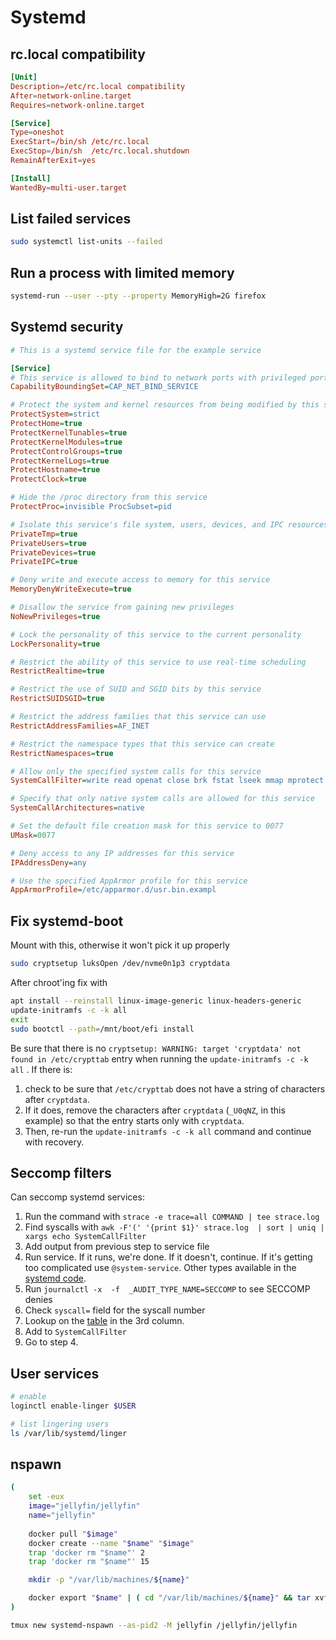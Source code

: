 # Systemd

## rc.local compatibility

```conf
[Unit]
Description=/etc/rc.local compatibility
After=network-online.target
Requires=network-online.target

[Service]
Type=oneshot
ExecStart=/bin/sh /etc/rc.local
ExecStop=/bin/sh  /etc/rc.local.shutdown
RemainAfterExit=yes

[Install]
WantedBy=multi-user.target
```


## List failed services

```sh
sudo systemctl list-units --failed
```

## Run a process with limited memory

```sh
systemd-run --user --pty --property MemoryHigh=2G firefox
```

## Systemd security

```ini
# This is a systemd service file for the example service

[Service]
# This service is allowed to bind to network ports with privileged port numbers
CapabilityBoundingSet=CAP_NET_BIND_SERVICE

# Protect the system and kernel resources from being modified by this service
ProtectSystem=strict
ProtectHome=true
ProtectKernelTunables=true
ProtectKernelModules=true
ProtectControlGroups=true
ProtectKernelLogs=true
ProtectHostname=true
ProtectClock=true

# Hide the /proc directory from this service
ProtectProc=invisible ProcSubset=pid

# Isolate this service's file system, users, devices, and IPC resources
PrivateTmp=true
PrivateUsers=true
PrivateDevices=true
PrivateIPC=true

# Deny write and execute access to memory for this service
MemoryDenyWriteExecute=true

# Disallow the service from gaining new privileges
NoNewPrivileges=true

# Lock the personality of this service to the current personality
LockPersonality=true

# Restrict the ability of this service to use real-time scheduling
RestrictRealtime=true

# Restrict the use of SUID and SGID bits by this service
RestrictSUIDSGID=true

# Restrict the address families that this service can use
RestrictAddressFamilies=AF_INET

# Restrict the namespace types that this service can create
RestrictNamespaces=true

# Allow only the specified system calls for this service
SystemCallFilter=write read openat close brk fstat lseek mmap mprotect munmap rt_sigaction rt_sigprocmask ioctl nanosleep select access execve getuid arch_prctl set_tid_address set_robust_list prlimit64 pread64 getrandom

# Specify that only native system calls are allowed for this service
SystemCallArchitectures=native

# Set the default file creation mask for this service to 0077
UMask=0077

# Deny access to any IP addresses for this service
IPAddressDeny=any

# Use the specified AppArmor profile for this service
AppArmorProfile=/etc/apparmor.d/usr.bin.exampl
```

## Fix systemd-boot

Mount with this, otherwise it won't pick it up properly

```sh
sudo cryptsetup luksOpen /dev/nvme0n1p3 cryptdata
```

After chroot'ing fix with

```sh
apt install --reinstall linux-image-generic linux-headers-generic
update-initramfs -c -k all
exit
sudo bootctl --path=/mnt/boot/efi install
```

Be sure that there is no `cryptsetup: WARNING: target 'cryptdata' not found in /etc/crypttab` entry when running the `update-initramfs -c -k all` . If there is:

1. check to be sure that `/etc/crypttab` does not have a string of characters after `cryptdata`.
2. If it does, remove the characters after `cryptdata` (`_U0qNZ`, in this example) so that the entry starts only with `cryptdata`.
3. Then, re-run the `update-initramfs -c -k all` command and continue with recovery.

## Seccomp filters

Can seccomp systemd services:

1. Run the command with `strace -e trace=all COMMAND | tee strace.log`
2. Find syscalls with `awk -F'(' '{print $1}' strace.log  | sort | uniq | xargs echo SystemCallFilter`
3. Add output from previous step to service file
4. Run service. If it runs, we're done. If it doesn't, continue. If it's getting too complicated use `@system-service`. Other types available in the [systemd code](https://github.com/systemd/systemd/blob/12e2b70f9b849e54018f147b8a11154cd5e2dcf6/src/shared/seccomp-util.c).
5. Run `journalctl -x  -f  _AUDIT_TYPE_NAME=SECCOMP` to see SECCOMP denies
6. Check `syscall=` field for the syscall number
7. Lookup on the [table](https://github.com/torvalds/linux/blob/v4.17/arch/x86/entry/syscalls/syscall_64.tbl#L11) in the 3rd column.
8. Add to `SystemCallFilter`
9. Go to step 4.

## User services

```bash
# enable
loginctl enable-linger $USER

# list lingering users
ls /var/lib/systemd/linger
```

## nspawn

```bash
(
	set -eux
	image="jellyfin/jellyfin"
	name="jellyfin"
	
	docker pull "$image"
	docker create --name "$name" "$image"
	trap 'docker rm "$name"' 2
	trap 'docker rm "$name"' 15

	mkdir -p "/var/lib/machines/${name}"

	docker export "$name" | ( cd "/var/lib/machines/${name}" && tar xvf - )
)

tmux new systemd-nspawn --as-pid2 -M jellyfin /jellyfin/jellyfin
```


